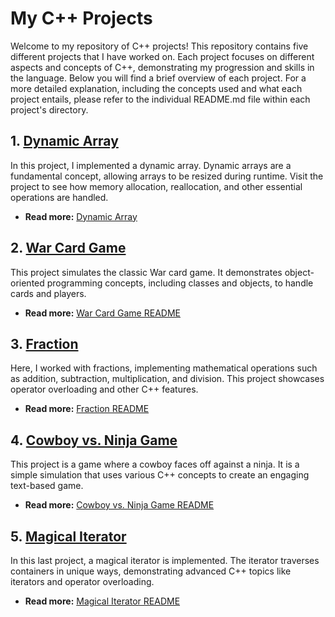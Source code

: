 # My C++ Projects

Welcome to my repository of C++ projects! This repository contains five different projects that I have worked on. Each project focuses on different aspects and concepts of C++, demonstrating my progression and skills in the language. Below you will find a brief overview of each project. For a more detailed explanation, including the concepts used and what each project entails, please refer to the individual README.md file within each project's directory.

## 1. [Dynamic Array](./DynamicArray)

In this project, I implemented a dynamic array. Dynamic arrays are a fundamental concept, allowing arrays to be resized during runtime. Visit the project to see how memory allocation, reallocation, and other essential operations are handled.

- **Read more:** [Dynamic Array](./tree/main/Task1_DynamicArray#readme)

## 2. [War Card Game](./WarCardGame)

This project simulates the classic War card game. It demonstrates object-oriented programming concepts, including classes and objects, to handle cards and players.

- **Read more:** [War Card Game README](./WarCardGame/README.md)

## 3. [Fraction](./Fraction)

Here, I worked with fractions, implementing mathematical operations such as addition, subtraction, multiplication, and division. This project showcases operator overloading and other C++ features.

- **Read more:** [Fraction README](./Fraction/README.md)

## 4. [Cowboy vs. Ninja Game](./CowboyVsNinja)

This project is a game where a cowboy faces off against a ninja. It is a simple simulation that uses various C++ concepts to create an engaging text-based game.

- **Read more:** [Cowboy vs. Ninja Game README](./CowboyVsNinja/README.md)

## 5. [Magical Iterator](./MagicalIterator)

In this last project, a magical iterator is implemented. The iterator traverses containers in unique ways, demonstrating advanced C++ topics like iterators and operator overloading.

- **Read more:** [Magical Iterator README](./MagicalIterator/README.md)
